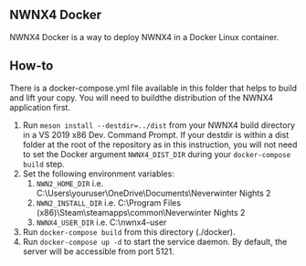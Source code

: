 ## NWNX4 Docker

NWNX4 Docker is a way to deploy NWNX4 in a Docker Linux container.

## How-to

There is a docker-compose.yml file available in this folder that helps to build and lift 
your copy. You will need to buildthe distribution of the NWNX4 application first. 

1. Run `meson install --destdir=../dist` from your NWNX4 build directory in a VS 2019 
   x86 Dev. Command Prompt. If your destdir is within a dist folder at the root of the 
   repository as in this instruction, you will not need to set the Docker argument 
   `NWNX4_DIST_DIR` during your `docker-compose build` step.
3. Set the following environment variables:
   1. `NWN2_HOME_DIR` i.e. C:\Users\youruser\OneDrive\Documents\Neverwinter Nights 2
   2. `NWN2_INSTALL_DIR` i.e. C:\Program Files (x86)\Steam\steamapps\common\Neverwinter Nights 2
   3. `NWNX4_USER_DIR` i.e. C:\nwnx4-user
4. Run `docker-compose build` from this directory (./docker).
5. Run `docker-compose up -d` to start the service daemon. By default, the server will be accessible from port 5121.
